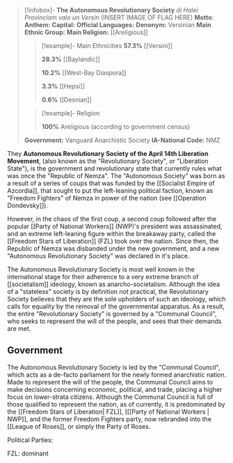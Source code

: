 >[!infobox]- **The Autonomous Revolutionary Society**
>*di Halei Provinciam valo un Versín*
>(INSERT IMAGE OF FLAG HERE)
>**Motto**: 
>**Anthem:** 
>**Capital:** 
>**Official Languages:** 
>**Denonym:** Versinian
>**Main Ethnic Group:** 
>**Main Religion:** [[Areligious]]
>
> > [!example]- Main Ethnicities
> > **57.3%** [[Versini]]
> > 
> > **28.3%** [[Baylandic]]
> > 
> > **10.2%** [[West-Bay Diaspora]]
> > 
> > **3.3%** [[Hepsi]]
> > 
> > **0.6%** [[Desnian]]
>
> > [!example]- Religion 
> > 
> > **100%** Areligious (according to government census)
> > 
>
> **Government:** Vanguard Anarchistic Society
> **IA-National Code:** NMZ

They **Autonomous Revolutionary Society of the April 14th Liberation Movement**, (also known as the "Revolutionary Society", or "Liberation State"), is the government and revolutionary state that currently rules what was once the "Republic of Nemza". The "Autonomous Society" was born as a result of a series of coups that was funded by the [[Socialist Empire of Azcordia]], that sought to put the left-leaning political faction, known as "Freedom Fighters" of Nemza in power of the nation (see [[Operation Dondevsky]]). 

However, in the chaos of the first coup, a second coup followed after the popular [[Party of National Workers]] (NWP)'s president was assassinated, and an extreme left-leaning figure within the breakaway party, called the [[Freedom Stars of Liberation]] (FZL) took over the nation. Since then, the Republic of Nemza was disbanded under the new government, and a new "Autonomous Revolutionary Society" was declared in it's place.

The Autonomous Revolutionary Society is most well known in the international stage for their adherence to a very extreme branch of [[societalism]] ideology, known as anarcho-societalism. Although the idea of a "stateless" society is by definition not practical, the Revolutionary Society believes that they are the sole upholders of such an ideology, which calls for equality by the removal of the governmental apparatus. As a result, the entire "Revolutionary Society" is governed by a "Communal Council", who seeks to represent the will of the people, and sees that their demands are met.

## Government

The Autonomous Revolutionary Society is led by the "Communal Council", which acts as a de-facto parliament for the newly formed anarchistic nation. Made to represent the will of the people, the Communal Council aims to make decisions concerning economic, political, and trade, placing a higher focus on lower-strata citizens. Although the Communal Council is full of those qualified to represent the nation, as of currently, it is predominated by the [[Freedom Stars of Liberation| FZL]], [[[Party of National Workers | NWP]], and the former Freedom Fighters party, now rebranded into the [[League of Roses]], or simply the Party of Roses.

Political Parties:

FZL: dominant


